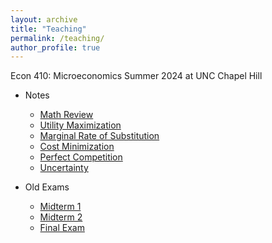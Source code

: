 ```yaml
---
layout: archive
title: "Teaching"
permalink: /teaching/
author_profile: true
---
```


<!-- {% if author.googlescholar %}
  You can also find my articles on <u><a href="{{author.googlescholar}}">my Google Scholar profile</a>.</u>
{% endif %}

{% include base_path %}

{% for post in site.publications reversed %}
  {% include archive-single.html %}
{% endfor %} -->
Econ 410: Microeconomics
Summer 2024 at UNC Chapel Hill
* Notes
  * <a href="https://augustbruno.github.io/files/math_review.pdf" target="_blank">Math Review</a>
  * <a href="https://augustbruno.github.io/_pages/utility_maximization.pdf" target="_blank">Utility Maximization</a>
  * <a href="https://augustbruno.github.io/_pages/mrs.pdf" target="_blank">Marginal Rate of Substitution</a>
  * <a href="https://augustbruno.github.io/_pages/cost_min.pdf" target="_blank">Cost Minimization</a>
  * <a href="https://augustbruno.github.io/_pages/perfect_competition.pdf" target="_blank">Perfect Competition</a>
  * <a href="https://augustbruno.github.io/_pages/uncertainty_notes.pdf" target="_blank">Uncertainty</a>

* Old Exams
  * <a href="https://augustbruno.github.io/files/midterm1.pdf" target="_blank">Midterm 1</a>
  * <a href="https://augustbruno.github.io/files/midterm2.pdf" target="_blank">Midterm 2</a>
  * <a href="https://augustbruno.github.io/files/final_exam.pdf" target="_blank">Final Exam</a>